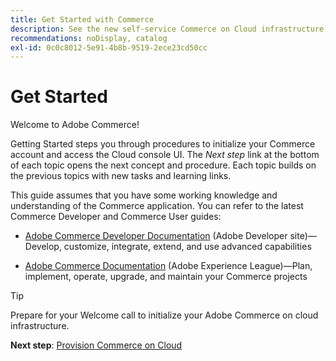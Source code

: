 ```yaml
---
title: Get Started with Commerce
description: See the new self-service Commerce on Cloud infrastructure, and learn how to build and deploy a Commerce store in minutes.
recommendations: noDisplay, catalog
exl-id: 0c0c8012-5e91-4b8b-9519-2ece23cd50cc
---
```

# Get Started

Welcome to Adobe Commerce!

Getting Started steps you through procedures to initialize your Commerce account and access the Cloud console UI. The _Next step_ link at the bottom of each topic opens the next concept and procedure. Each topic builds on the previous topics with new tasks and learning links.

This guide assumes that you have some working knowledge and understanding of the Commerce application. You can refer to the latest Commerce Developer and Commerce User guides:

- [Adobe Commerce Developer Documentation](https://developer.adobe.com/commerce/docs/) (Adobe Developer site)—Develop, customize, integrate, extend, and use advanced capabilities 

- [Adobe Commerce Documentation](https://experienceleague.adobe.com/docs/commerce.html) (Adobe Experience League)—Plan, implement, operate, upgrade, and maintain your Commerce projects

>[!TIP]
>
>Prepare for your Welcome call to initialize your Adobe Commerce on cloud infrastructure.
>
>**Next step**: [Provision Commerce on Cloud](new-project.md)
